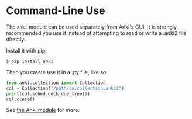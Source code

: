 # Command-Line Use

The `anki` module can be used separately from Anki's GUI. It is
strongly recommended you use it instead of attempting to read or
write a .anki2 file directly.

Install it with pip:

```shell
$ pip install anki
```

Then you create use it in a .py file, like so:

```python
from anki.collection import Collection
col = Collection("/path/to/collection.anki2")
print(col.sched.deck_due_tree())
col.close()
```

See [the Anki module](./the-anki-module.md) for more.
